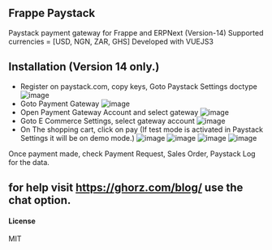 ## Frappe Paystack
Paystack payment gateway for Frappe and ERPNext (Version-14)
Supported currencies = [USD, NGN, ZAR, GHS]
Developed with VUEJS3

## Installation (Version 14 only.)
- Register on paystack.com, copy keys, Goto Paystack Settings doctype
![image](https://github.com/mymi14s/frappe_paystack/assets/10146518/111486cc-343c-4d68-acc3-34724ac1552b)
- Goto Payment Gateway
![image](https://github.com/mymi14s/frappe_paystack/assets/10146518/4bdab7e7-d152-4cbf-b4aa-f2c8f8b0d68a)
- Open Payment Gateway Account and select gateway
![image](https://github.com/mymi14s/frappe_paystack/assets/10146518/7e9d1ec9-abc7-401f-8e31-3056f7d7b91e)
- Goto E Commerce Settings, select gateway account
![image](https://github.com/mymi14s/frappe_paystack/assets/10146518/19138a48-d684-4104-a2c2-8eb77c9b503d)
- On The shopping cart, click on pay (If test mode is activated in Paystack Settings it will be on demo mode.)
![image](https://github.com/mymi14s/frappe_paystack/assets/10146518/1ff3ec76-b2a8-4b54-b97b-b674434f7550)
![image](https://github.com/mymi14s/frappe_paystack/assets/10146518/4115be30-7f32-4d2a-855b-74397829b046)
![image](https://github.com/mymi14s/frappe_paystack/assets/10146518/59c2f7de-c9fd-4011-8d8c-3d88118141db)
![image](https://github.com/mymi14s/frappe_paystack/assets/10146518/6fb7977a-c8c9-4e4c-a262-ea5a35756838)

Once payment made, check Payment Request, Sales Order, Paystack Log for the data.


## for help visit https://ghorz.com/blog/ use the chat option.
#### License

MIT
